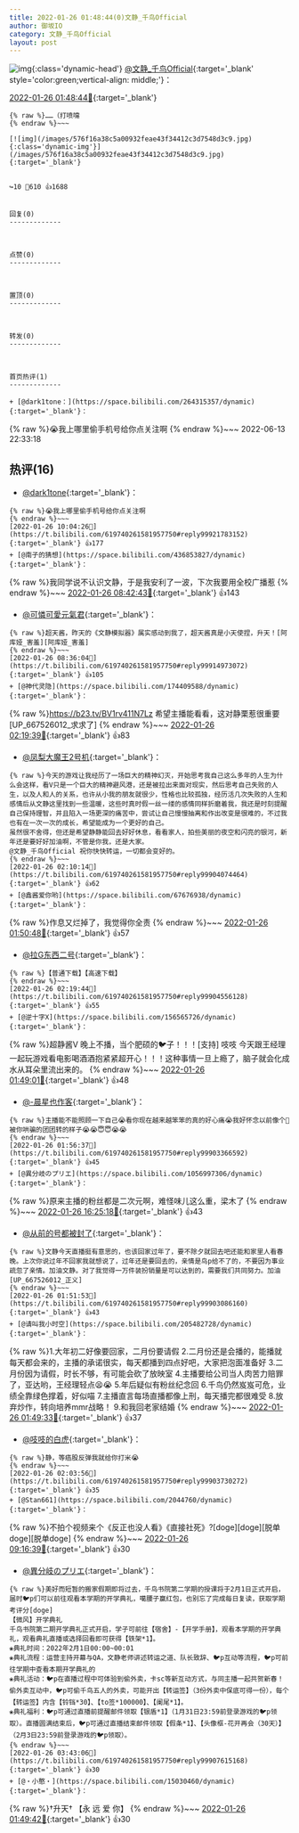 ```yaml
---
title: 2022-01-26 01:48:44(0)文静_千鸟Official
author: 御坂IO
category: 文静_千鸟Official
layout: post
---
```


![img](/images/ac7482ed1b9a7f203dc68c0c4a77c488a27b108a.jpg){:class='dynamic-head'}
[@文静_千鸟Official](https://space.bilibili.com/667526012/dynamic){:target='_blank' style='color:green;vertical-align: middle;'}：

[2022-01-26 01:48:44🔗](https://t.bilibili.com/619740261581957750){:target='_blank'}

~~~
{% raw %}……（打喷嚏
{% endraw %}~~~

[![img](/images/576f16a38c5a00932feae43f34412c3d7548d3c9.jpg){:class='dynamic-img'}](/images/576f16a38c5a00932feae43f34412c3d7548d3c9.jpg){:target='_blank'}


↪️10 💬610 👍1688


回复(0)
-------------



点赞(0)
-------------



置顶(0)
-------------



转发(0)
-------------



首页热评(1)
-------------

+ [@dark1tone：](https://space.bilibili.com/264315357/dynamic){:target='_blank'}：
~~~
{% raw %}😭我上哪里偷手机号给你点关注啊
{% endraw %}~~~
2022-06-13 22:33:18


热评(16)
-------------

+ [@dark1tone](https://space.bilibili.com/264315357/dynamic){:target='_blank'}：
~~~
{% raw %}😭我上哪里偷手机号给你点关注啊
{% endraw %}~~~
[2022-01-26 10:04:26🔗](https://t.bilibili.com/619740261581957750#reply99921783152){:target='_blank'} 👍177
+ [@南子的猜想](https://space.bilibili.com/436853827/dynamic){:target='_blank'}：
~~~
{% raw %}我同学说不认识文静，于是我安利了一波，下次我要用全校广播惹
{% endraw %}~~~
[2022-01-26 08:42:43🔗](https://t.bilibili.com/619740261581957750#reply99915350880){:target='_blank'} 👍143
+ [@可憐可愛元氣君](https://space.bilibili.com/23102642/dynamic){:target='_blank'}：
~~~
{% raw %}超天酱，昨天的《文静模拟器》属实感动到我了，超天酱真是小天使捏，升天！[阿库娅_害羞][阿库娅_害羞]
{% endraw %}~~~
[2022-01-26 08:36:04🔗](https://t.bilibili.com/619740261581957750#reply99914973072){:target='_blank'} 👍105
+ [@神代灵隐](https://space.bilibili.com/174409588/dynamic){:target='_blank'}：
~~~
{% raw %}https://b23.tv/BV1rv411N7Lz 希望主播能看看，这对静栗惹很重要[UP_667526012_求求了]
{% endraw %}~~~
[2022-01-26 02:19:39🔗](https://t.bilibili.com/619740261581957750#reply99904574512){:target='_blank'} 👍83
+ [@凤梨大魔王2号机](https://space.bilibili.com/1241027681/dynamic){:target='_blank'}：
~~~
{% raw %}今天的游戏让我经历了一场巨大的精神幻灭，开始思考我自己这么多年的人生为什么会这样，看V只是一个巨大的精神避风港，还是被拉出来面对现实，然后思考自己失败的人生，以及人和人的关系，也许从小我的朋友就很少，性格也比较孤独，经历活几次失败的人生和感情后从文静这里找到一些温暖，这些时真时假一丝一缕的感情同样折磨着我，我还是时刻提醒自己保持理智，并且陷入一场更深的痛苦中，尝试让自己慢慢抽离和作出改变是很难的，不过我也有在一次一次的成长，希望能成为一个更好的自己。
虽然很不舍得，但还是希望静静能回去好好休息，看看家人，拍些美丽的夜空和闪亮的银河，新年还是要好好加油啊，不管是你我，还是大家。
@文静_千鸟Official 祝你快快转运，一切都会变好的。
{% endraw %}~~~
[2022-01-26 02:10:14🔗](https://t.bilibili.com/619740261581957750#reply99904074464){:target='_blank'} 👍62
+ [@鑫酱爱你哟](https://space.bilibili.com/67676938/dynamic){:target='_blank'}：
~~~
{% raw %}作息又烂掉了，我觉得你全责
{% endraw %}~~~
[2022-01-26 01:50:48🔗](https://t.bilibili.com/619740261581957750#reply99902996560){:target='_blank'} 👍57
+ [@拉G东西二号](https://space.bilibili.com/1191659016/dynamic){:target='_blank'}：
~~~
{% raw %}【普通下载】【高速下载】
{% endraw %}~~~
[2022-01-26 02:19:44🔗](https://t.bilibili.com/619740261581957750#reply99904556128){:target='_blank'} 👍55
+ [@逆十字X](https://space.bilibili.com/156565726/dynamic){:target='_blank'}：
~~~
{% raw %}超静酱V
晚上不播，当个肥硕的🐦子！！！[支持]
吱吱
今天跟王经理一起玩游戏看电影喝酒酒抱紧紧超开心！！！这种事情一旦上瘾了，脑子就会化成水从耳朵里流出来的。
{% endraw %}~~~
[2022-01-26 01:49:01🔗](https://t.bilibili.com/619740261581957750#reply99902867296){:target='_blank'} 👍48
+ [@-晨星也作客](https://space.bilibili.com/42928704/dynamic){:target='_blank'}：
~~~
{% raw %}主播能不能照顾一下自己😭看你现在越来越笨笨的真的好心痛😭我好怀念以前像个🤡被你哄骗的团团转的样子😭😭😇😇😭😭
{% endraw %}~~~
[2022-01-26 01:56:37🔗](https://t.bilibili.com/619740261581957750#reply99903366592){:target='_blank'} 👍45
+ [@異分岐のプリエ](https://space.bilibili.com/1056997306/dynamic){:target='_blank'}：
~~~
{% raw %}原来主播的粉丝都是二次元啊，难怪味儿这么重，梁木了
{% endraw %}~~~
[2022-01-26 16:25:18🔗](https://t.bilibili.com/619740261581957750#reply99962477360){:target='_blank'} 👍43
+ [@从前的号都被封了](https://space.bilibili.com/1727304036/dynamic){:target='_blank'}：
~~~
{% raw %}文静今天直播挺有意思的，也该回家过年了，要不除夕就回去吧还能和家里人看春晚。上次你说过年不回家我就想说了，过年还是要回去的，亲情是鸟p给不了的，不要因为事业疏忽了亲情。加油文静。对了我觉得一万件装扮销量是可以达到的，需要我们共同努力。加油[UP_667526012_正义]
{% endraw %}~~~
[2022-01-26 01:51:53🔗](https://t.bilibili.com/619740261581957750#reply99903086160){:target='_blank'} 👍43
+ [@请叫我小时空](https://space.bilibili.com/205482728/dynamic){:target='_blank'}：
~~~
{% raw %}1.大年初二好像要回家，二月份要请假
2.二月份还是会播的，能播就每天都会来的，主播的承诺很实，每天都播到四点好吧，大家把泡面准备好
3.二月份因为请假，时长不够，有可能会砍了放映室
4.主播要给公司当人肉苦力赔罪了，亚达哟，王经理轻点😫😭
5.年后疑似有粉丝纪念回
6.千鸟仍然岌岌可危，业绩全靠绿色撑着，好似喵
7.主播直言每场直播都像上刑，每天播完都很难受
8.放弃炒作，转向培养mmr战略！
9.和我回老家结婚
{% endraw %}~~~
[2022-01-26 01:49:33🔗](https://t.bilibili.com/619740261581957750#reply99902970880){:target='_blank'} 👍37
+ [@吱吱的白虎](https://space.bilibili.com/102809473/dynamic){:target='_blank'}：
~~~
{% raw %}静，等癌股反弹我就给你打米😭
{% endraw %}~~~
[2022-01-26 02:03:56🔗](https://t.bilibili.com/619740261581957750#reply99903730272){:target='_blank'} 👍35
+ [@Stan661](https://space.bilibili.com/2044760/dynamic){:target='_blank'}：
~~~
{% raw %}不拍个视频来个《反正也没人看》《直接社死》?[doge][doge][脱单doge][脱单doge]
{% endraw %}~~~
[2022-01-26 09:16:39🔗](https://t.bilibili.com/619740261581957750#reply99917782144){:target='_blank'} 👍30
+ [@異分岐のプリエ](https://space.bilibili.com/1056997306/dynamic){:target='_blank'}：
~~~
{% raw %}美好而短暂的搬家假期即将过去，千鸟书院第二学期的授课将于2月1日正式开启，届时🐦p们可以前往观看本学期的开学典礼，噶腰子赢红包，也别忘了完成每日复读，获取学期考评分[doge]
【微风】开学典礼
千鸟书院第二期开学典礼正式开启，学子可前往【宿舍】-【开学手册】，观看本学期的开学典礼，观看典礼直播或选择回看即可获得【铁架*1】。
❀典礼时间：2022年2月1日00:00~00:01
❀典礼流程：运营主持开幕与QA，文静老师讲述转运之道、队长致辞、🐦p互动等流程，🐦p可前往学期中查看本期开学典礼的
❀典礼活动：🐦p在直播过程中可体验到偷外卖，卡sc等新互动方式，与同主播一起共贺新春！偷外卖互动中，🐦p可偷千鸟五人的外卖，可能开出【转运签】（3份外卖中保底可得一份），每个【转运签】内含【铃铛*30】、【to签*100000】、【阑尾*1】。
❀典礼福利：🐦p可通过直播前提醒邮件领取【银盾*1】（1月31日23:59前登录游戏的🐦p领取）。直播圆满结束后，🐦p可通过直播结束邮件领取【假条*1】、【头像框-花开再会（30天）】（2月3日23:59前登录游戏的🐦p领取）。
{% endraw %}~~~
[2022-01-26 03:43:06🔗](https://t.bilibili.com/619740261581957750#reply99907615168){:target='_blank'} 👍30
+ [@・小憨・](https://space.bilibili.com/15030460/dynamic){:target='_blank'}：
~~~
{% raw %}†升天†
【永 远 爱 你】
{% endraw %}~~~
[2022-01-26 01:49:42🔗](https://t.bilibili.com/619740261581957750#reply99902906288){:target='_blank'} 👍30



